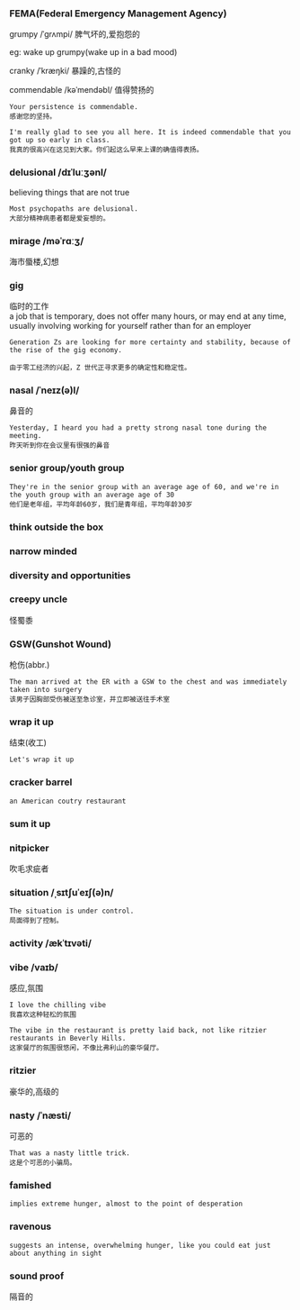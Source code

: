 ### FEMA(Federal Emergency Management Agency)

grumpy /ˈɡrʌmpi/ 脾气坏的,爱抱怨的  <br>

eg: wake up grumpy(wake up in a bad mood) <br>


cranky /ˈkræŋki/ 暴躁的,古怪的 <br>

commendable /kəˈmendəbl/ 值得赞扬的 <br>
```
Your persistence is commendable.  
感谢您的坚持。

I'm really glad to see you all here. It is indeed commendable that you got up so early in class.
我真的很高兴在这见到大家。你们起这么早来上课的确值得表扬。
```

### delusional /dɪˈluːʒənl/
believing things that are not true
```
Most psychopaths are delusional.  
大部分精神病患者都是爱妄想的。
```

### mirage /məˈrɑːʒ/
海市蜃楼,幻想

### gig 
临时的工作 <br>
a job that is temporary, does not offer many hours, or may end at any time, usually involving working for yourself rather than for an employer
```
Generation Zs are looking for more certainty and stability, because of the rise of the gig economy.

由于零工经济的兴起，Z 世代正寻求更多的确定性和稳定性。
```

### nasal /ˈneɪz(ə)l/
鼻音的
```
Yesterday, I heard you had a pretty strong nasal tone during the meeting.
昨天听到你在会议里有很强的鼻音
```





### senior group/youth group
```
They're in the senior group with an average age of 60, and we're in the youth group with an average age of 30
他们是老年组，平均年龄60岁，我们是青年组，平均年龄30岁
```

### think outside the box

### narrow minded

### diversity and opportunities

### creepy uncle
怪蜀黍


### GSW(Gunshot Wound)
枪伤(abbr.)
```
The man arrived at the ER with a GSW to the chest and was immediately taken into surgery
该男子因胸部受伤被送至急诊室，并立即被送往手术室
```

### wrap it up
结束(收工)

```
Let's wrap it up
```

### cracker barrel
```
an American coutry restaurant
```


### sum it up


### nitpicker
吹毛求疵者

### situation /ˌsɪtʃuˈeɪʃ(ə)n/
```
The situation is under control.
局面得到了控制。
```

### activity /ækˈtɪvəti/

### vibe /vaɪb/
感应,氛围
```
I love the chilling vibe
我喜欢这种轻松的氛围

The vibe in the restaurant is pretty laid back, not like ritzier restaurants in Beverly Hills.
这家餐厅的氛围很悠闲，不像比弗利山的豪华餐厅。
```

### ritzier
豪华的,高级的

### nasty /ˈnæsti/
可恶的
```
That was a nasty little trick.
这是个可恶的小骗局。
```

### famished 
```
implies extreme hunger, almost to the point of desperation
```


### ravenous 
```
suggests an intense, overwhelming hunger, like you could eat just about anything in sight
```

### sound proof
隔音的
